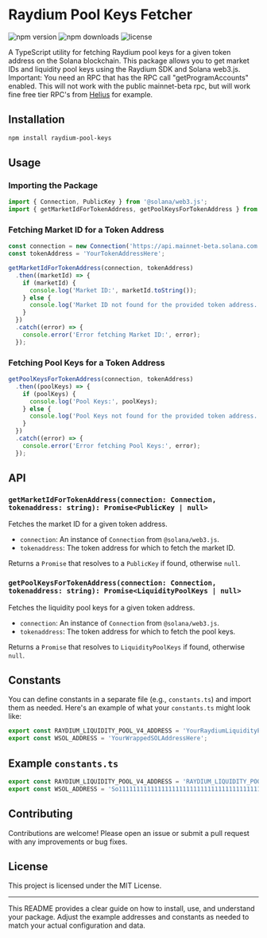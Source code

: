 # Raydium Pool Keys Fetcher
![npm version](https://img.shields.io/npm/v/raydium-pool-keys.svg)
![npm downloads](https://img.shields.io/npm/dm/raydium-pool-keys.svg)
![license](https://img.shields.io/npm/l/raydium-pool-keys.svg)

A TypeScript utility for fetching Raydium pool keys for a given token address on the Solana blockchain. This package allows you to get market IDs and liquidity pool keys using the Raydium SDK and Solana web3.js. 
Important: You need an RPC that has the RPC call "getProgramAccounts" enabled. This will not work with the public mainnet-beta rpc, but will work fine free tier RPC's from [Helius](https://www.helius.dev/) for example.

## Installation

```bash
npm install raydium-pool-keys
```

## Usage

### Importing the Package

```typescript
import { Connection, PublicKey } from '@solana/web3.js';
import { getMarketIdForTokenAddress, getPoolKeysForTokenAddress } from 'raydium-pool-keys';
```

### Fetching Market ID for a Token Address

```typescript
const connection = new Connection('https://api.mainnet-beta.solana.com');
const tokenAddress = 'YourTokenAddressHere';

getMarketIdForTokenAddress(connection, tokenAddress)
  .then((marketId) => {
    if (marketId) {
      console.log('Market ID:', marketId.toString());
    } else {
      console.log('Market ID not found for the provided token address.');
    }
  })
  .catch((error) => {
    console.error('Error fetching Market ID:', error);
  });
```

### Fetching Pool Keys for a Token Address

```typescript
getPoolKeysForTokenAddress(connection, tokenAddress)
  .then((poolKeys) => {
    if (poolKeys) {
      console.log('Pool Keys:', poolKeys);
    } else {
      console.log('Pool Keys not found for the provided token address.');
    }
  })
  .catch((error) => {
    console.error('Error fetching Pool Keys:', error);
  });
```

## API

### `getMarketIdForTokenAddress(connection: Connection, tokenaddress: string): Promise<PublicKey | null>`

Fetches the market ID for a given token address.

- `connection`: An instance of `Connection` from `@solana/web3.js`.
- `tokenaddress`: The token address for which to fetch the market ID.

Returns a `Promise` that resolves to a `PublicKey` if found, otherwise `null`.

### `getPoolKeysForTokenAddress(connection: Connection, tokenaddress: string): Promise<LiquidityPoolKeys | null>`

Fetches the liquidity pool keys for a given token address.

- `connection`: An instance of `Connection` from `@solana/web3.js`.
- `tokenaddress`: The token address for which to fetch the pool keys.

Returns a `Promise` that resolves to `LiquidityPoolKeys` if found, otherwise `null`.

## Constants

You can define constants in a separate file (e.g., `constants.ts`) and import them as needed. Here's an example of what your `constants.ts` might look like:

```typescript
export const RAYDIUM_LIQUIDITY_POOL_V4_ADDRESS = 'YourRaydiumLiquidityPoolV4AddressHere';
export const WSOL_ADDRESS = 'YourWrappedSOLAddressHere';
```

## Example `constants.ts`

```typescript
export const RAYDIUM_LIQUIDITY_POOL_V4_ADDRESS = 'RAYDIUM_LIQUIDITY_POOL_V4_ADDRESS_HERE';
export const WSOL_ADDRESS = 'So11111111111111111111111111111111111111112';
```

## Contributing

Contributions are welcome! Please open an issue or submit a pull request with any improvements or bug fixes.

## License

This project is licensed under the MIT License.

---

This README provides a clear guide on how to install, use, and understand your package. Adjust the example addresses and constants as needed to match your actual configuration and data.